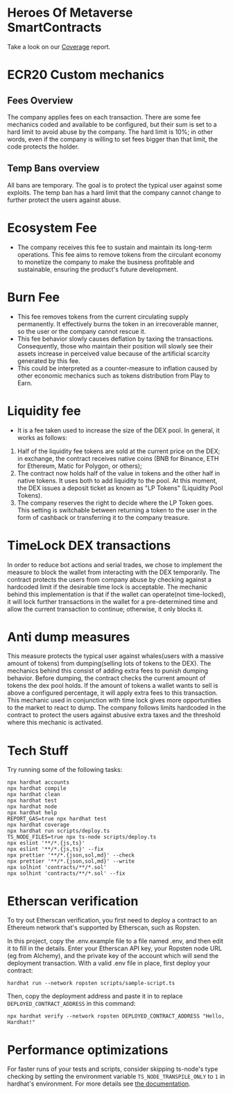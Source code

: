 # Heroes Of Metaverse SmartContracts

Take a look on our [Coverage](https://protagames.github.io/smartcontracts/) report.

# ECR20 Custom mechanics

## Fees Overview
The company applies fees on each transaction. There are some fee mechanics coded and available to be configured, but their sum is set to a hard limit to avoid abuse by the company. The hard limit is 10%; in other words, even if the company is willing to set fees bigger than that limit, the code protects the holder.

## Temp Bans overview
All bans are temporary. The goal is to protect the typical user against some exploits. The temp ban has a hard limit that the company cannot change to further protect the users against abuse.

# Ecosystem Fee
- The company receives this fee to sustain and maintain its long-term operations. This fee aims to remove tokens from the circulant economy to monetize the company to make the business profitable and sustainable, ensuring the product's future development.

# Burn Fee
- This fee removes tokens from the current circulating supply permanently. It effectively burns the token in an irrecoverable manner, so the user or the company cannot rescue it.
- This fee behavior slowly causes deflation by taxing the transactions. Consequently, those who maintain their position will slowly see their assets increase in perceived value because of the artificial scarcity generated by this fee.
- This could be interpreted as a counter-measure to inflation caused by other economic mechanics such as tokens distribution from Play to Earn.

# Liquidity fee
- It is a fee taken used to increase the size of the DEX pool. In general, it works as follows:
1. Half of the liquidity fee tokens are sold at the current price on the DEX; in exchange, the contract receives native coins (BNB for Binance, ETH for Ethereum, Matic for Polygon, or others);
2. The contract now holds half of the value in tokens and the other half in native tokens. It uses both to add liquidity to the pool. At this moment, the DEX issues a deposit ticket as known as "LP Tokens" (Liquidity Pool Tokens).
3. The company reserves the right to decide where the LP Token goes. This setting is switchable between returning a token to the user in the form of cashback or transferring it to the company treasure.

# TimeLock DEX transactions
In order to reduce bot actions and serial trades, we chose to implement the measure to block the wallet from interacting with the DEX temporarily.
The contract protects the users from company abuse by checking against a hardcoded limit if the desirable time lock is acceptable.
The mechanic behind this implementation is that if the wallet can operate(not time-locked), it will lock further transactions in the wallet for a pre-determined time and allow the current transaction to continue; otherwise, it only blocks it.

# Anti dump measures
This measure protects the typical user against whales(users with a massive amount of tokens) from dumping(selling lots of tokens to the DEX).
The mechanics behind this consist of adding extra fees to punish dumping behavior. Before dumping, the contract checks the current amount of tokens the dex pool holds. If the amount of tokens a wallet wants to sell is above a configured percentage, it will apply extra fees to this transaction.
This mechanic used in conjunction with time lock gives more opportunities to the market to react to dump.
The company follows limits hardcoded in the contract to protect the users against abusive extra taxes and the threshold where this mechanic is activated.

# Tech Stuff

Try running some of the following tasks:

```shell
npx hardhat accounts
npx hardhat compile
npx hardhat clean
npx hardhat test
npx hardhat node
npx hardhat help
REPORT_GAS=true npx hardhat test
npx hardhat coverage
npx hardhat run scripts/deploy.ts
TS_NODE_FILES=true npx ts-node scripts/deploy.ts
npx eslint '**/*.{js,ts}'
npx eslint '**/*.{js,ts}' --fix
npx prettier '**/*.{json,sol,md}' --check
npx prettier '**/*.{json,sol,md}' --write
npx solhint 'contracts/**/*.sol'
npx solhint 'contracts/**/*.sol' --fix
```

# Etherscan verification

To try out Etherscan verification, you first need to deploy a contract to an Ethereum network that's supported by Etherscan, such as Ropsten.

In this project, copy the .env.example file to a file named .env, and then edit it to fill in the details. Enter your Etherscan API key, your Ropsten node URL (eg from Alchemy), and the private key of the account which will send the deployment transaction. With a valid .env file in place, first deploy your contract:

```shell
hardhat run --network ropsten scripts/sample-script.ts
```

Then, copy the deployment address and paste it in to replace `DEPLOYED_CONTRACT_ADDRESS` in this command:

```shell
npx hardhat verify --network ropsten DEPLOYED_CONTRACT_ADDRESS "Hello, Hardhat!"
```

# Performance optimizations

For faster runs of your tests and scripts, consider skipping ts-node's type checking by setting the environment variable `TS_NODE_TRANSPILE_ONLY` to `1` in hardhat's environment. For more details see [the documentation](https://hardhat.org/guides/typescript.html#performance-optimizations).
